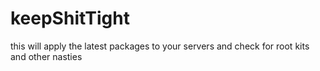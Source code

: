 # keepShitTight
this will apply the latest packages to your servers and check for root kits and other nasties